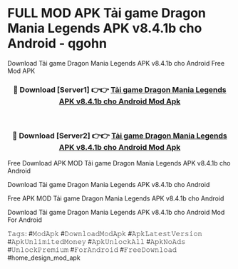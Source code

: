 # FULL MOD APK Tải game Dragon Mania Legends APK v8.4.1b cho Android - qgohn
Download Tải game Dragon Mania Legends APK v8.4.1b cho Android Free Mod APK

<div align="center">
<h3>🔴 Download [Server1] 👉👉 <a href="https://apk-comot.site?title=Tải_game_Dragon_Mania_Legends_APK_v8.4.1b_cho_Android">Tải game Dragon Mania Legends APK v8.4.1b cho Android Mod Apk</a></h3><br>

<h3>🔴 Download [Server2] 👉👉 <a href="https://apk-comot.site?title=Tải_game_Dragon_Mania_Legends_APK_v8.4.1b_cho_Android">Tải game Dragon Mania Legends APK v8.4.1b cho Android Mod Apk</a></h3>
</div>


Free Download APK MOD Tải game Dragon Mania Legends APK v8.4.1b cho Android

Download Tải game Dragon Mania Legends APK v8.4.1b cho Android 

Free APK MOD Tải game Dragon Mania Legends APK v8.4.1b cho Android 

Download Tải game Dragon Mania Legends APK v8.4.1b cho Android Mod For Android

𝚃𝚊𝚐𝚜: #𝙼𝚘𝚍𝙰𝚙𝚔 #𝙳𝚘𝚠𝚗𝚕𝚘𝚊𝚍𝙼𝚘𝚍𝙰𝚙𝚔 #𝙰𝚙𝚔𝙻𝚊𝚝𝚎𝚜𝚝𝚅𝚎𝚛𝚜𝚒𝚘𝚗 #𝙰𝚙𝚔𝚄𝚗𝚕𝚒𝚖𝚒𝚝𝚎𝚍𝙼𝚘𝚗𝚎𝚢 #𝙰𝚙𝚔𝚄𝚗𝚕𝚘𝚌𝚔𝙰𝚕𝚕 #𝙰𝚙𝚔𝙽𝚘𝙰𝚍𝚜 #𝚄𝚗𝚕𝚘𝚌𝚔𝙿𝚛𝚎𝚖𝚒𝚞𝚖 #𝙵𝚘𝚛𝙰𝚗𝚍𝚛𝚘𝚒𝚍 #𝙵𝚛𝚎𝚎𝙳𝚘𝚠𝚗𝚕𝚘𝚊𝚍 #home_design_mod_apk